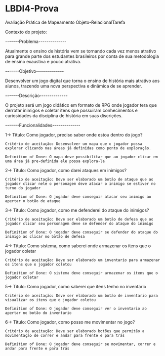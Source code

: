 # LBDI4-Prova
Avaliação Prática de Mapeamento Objeto-RelacionalTarefa

Contexto do projeto:

-------Problema--------------

Atualmente o ensino de história vem se tornando cada vez menos atrativo para grande parte dos estudantes brasileiros por conta de sua metodologia de ensino exaustiva e pouco atrativa.

-------Objetivo--------------

Desenvolver um jogo digital que torna o ensino de história mais atrativo aos alunos, trazendo uma nova perspectiva e dinâmica de se aprender.

-------Descrição--------------

O projeto será um jogo didático em formato de RPG onde jogador tera que derrotar inimigos e coletar itens que possuiram conhecimentos e curiosidades da disciplina de história em suas discrições.


-------Funcionalidades--------------

1-> Título: Como jogador, preciso saber onde estou dentro do jogo?

    Critério de aceitação: Desenvolver um mapa que o jogador possa explorar clicando nas áreas já definidas como ponto de exploração.
    
    Definition of Done: O mapa deve possibilitar que ao jogador clicar em uma área já pre-definida ele possa explora-la
    
2-> Título: Como jogador, como darei ataques em inimigos?
    
    Critério de aceitação: Deve ser elaborado um botão de ataque que ao jogador clicar nele o personagem deve atacar o inimigo se estiver no turno do jogador
    
    Definition of Done: O jogador deve conseguir atacar seu inimigo ao apertar o botão de ataque


3-> Título: Como jogador, como me defenderei do ataque do inimigos?
    
    Critério de aceitação: Deve ser elaborado um botão de defesa que ao jogador clicar seu personagem deve se defender do ataque do inimigo
    
    Definition of Done: O jogador deve conseguir se defender do ataque do inimigo ao clicar no botão de defesa
    
    
4-> Título: Como sistema, como saberei onde armazenar os itens que o jogador coletar
    
    Critério de aceitação: Deve ser elaborado um inventario para armazenar os itens que o jogador coletou 
    
    Definition of Done: O sistema deve conseguir armazenar os itens que o jogador coletar
    
    
5-> Título: Como jogador, como saberei que itens tenho no inventario
    
    Critério de aceitação: Deve ser elaborado um botão de inventario para visualizar os itens que o jogador coletou 
    
    Definition of Done: O jogador deve conseguir ver o inventario ao apertar no botão do inventario
    
    
    
6-> Título: Como jogador, como posso me movimentar no jogo?
    
    Critério de aceitação: Deve ser elaborado botões que permitão a movimentação de correr e andar para frente e para trás
    
    Definition of Done: O jogador deve conseguir se movimentar, correr e andar para frente e para trás
